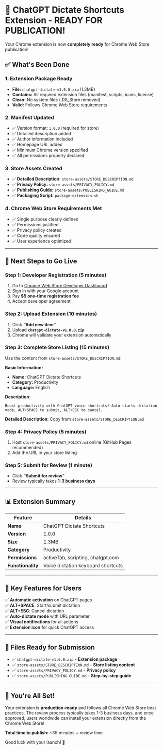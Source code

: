 # 🎉 ChatGPT Dictate Shortcuts Extension - READY FOR PUBLICATION!

Your Chrome extension is now **completely ready** for Chrome Web Store publication!

## ✅ What's Been Done

### 1. **Extension Package Ready**
- **File:** `chatgpt-dictate-v1.0.0.zip` (1.3MB)
- **Contains:** All required extension files (manifest, scripts, icons, license)
- **Clean:** No system files (.DS_Store removed)
- **Valid:** Follows Chrome Web Store requirements

### 2. **Manifest Updated**
- ✅ Version format: `1.0.0` (required for store)
- ✅ Detailed description added
- ✅ Author information included
- ✅ Homepage URL added
- ✅ Minimum Chrome version specified
- ✅ All permissions properly declared

### 3. **Store Assets Created**
- ✅ **Detailed Description:** `store-assets/STORE_DESCRIPTION.md`
- ✅ **Privacy Policy:** `store-assets/PRIVACY_POLICY.md`
- ✅ **Publishing Guide:** `store-assets/PUBLISHING_GUIDE.md`
- ✅ **Packaging Script:** `package-extension.sh`

### 4. **Chrome Web Store Requirements Met**
- ✅ Single purpose clearly defined
- ✅ Permissions justified
- ✅ Privacy policy created
- ✅ Code quality ensured
- ✅ User experience optimized

---

## 🚀 Next Steps to Go Live

### **Step 1: Developer Registration** (5 minutes)
1. Go to [Chrome Web Store Developer Dashboard](https://chrome.google.com/webstore/devconsole)
2. Sign in with your Google account
3. Pay **$5 one-time registration fee**
4. Accept developer agreement

### **Step 2: Upload Extension** (10 minutes)
1. Click **"Add new item"**
2. Upload **`chatgpt-dictate-v1.0.0.zip`**
3. Chrome will validate your extension automatically

### **Step 3: Complete Store Listing** (15 minutes)
Use the content from `store-assets/STORE_DESCRIPTION.md`:

**Basic Information:**
- **Name:** ChatGPT Dictate Shortcuts
- **Category:** Productivity
- **Language:** English

**Description:**
```
Boost productivity with ChatGPT voice shortcuts! Auto-starts dictation mode, ALT+SPACE to submit, ALT+ESC to cancel.
```

**Detailed Description:** Copy from `store-assets/STORE_DESCRIPTION.md`

### **Step 4: Privacy Policy** (5 minutes)
1. Host `store-assets/PRIVACY_POLICY.md` online (GitHub Pages recommended)
2. Add the URL in your store listing

### **Step 5: Submit for Review** (1 minute)
- Click **"Submit for review"**
- Review typically takes **1-3 business days**

---

## 📊 Extension Summary

| **Feature** | **Details** |
|-------------|-------------|
| **Name** | ChatGPT Dictate Shortcuts |
| **Version** | 1.0.0 |
| **Size** | 1.3MB |
| **Category** | Productivity |
| **Permissions** | activeTab, scripting, chatgpt.com |
| **Functionality** | Voice dictation keyboard shortcuts |

---

## 🎯 Key Features for Users

✅ **Automatic activation** on ChatGPT pages  
✅ **ALT+SPACE**: Start/submit dictation  
✅ **ALT+ESC**: Cancel dictation  
✅ **Auto-dictate mode** with URL parameter  
✅ **Visual notifications** for all actions  
✅ **Extension icon** for quick ChatGPT access  

---

## 🔧 Files Ready for Submission

- ✅ `chatgpt-dictate-v1.0.0.zip` - **Extension package**
- ✅ `store-assets/STORE_DESCRIPTION.md` - **Store listing content**
- ✅ `store-assets/PRIVACY_POLICY.md` - **Privacy policy**
- ✅ `store-assets/PUBLISHING_GUIDE.md` - **Step-by-step guide**

---

## 🎉 You're All Set!

Your extension is **production-ready** and follows all Chrome Web Store best practices. The review process typically takes 1-3 business days, and once approved, users worldwide can install your extension directly from the Chrome Web Store!

**Total time to publish:** ~35 minutes + review time

Good luck with your launch! 🚀 